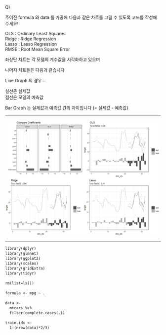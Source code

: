 Q)  

주어진 formula 와 data 를 가공해 다음과 같은 차트를 그릴 수 있도록 코드를 작성해주세요!  

OLS : Ordinary Least Squares  
Ridge : Ridge Regression  
Lasso : Lasso Regression  
RMSE : Root Mean Square Error  

좌상단 차트는 각 모델의 계수값을 시각화하고 있으며  

나머지 차트들은 다음과 같습니다  

Line Graph 의 경우...  

실선은 실제값  
점선은 모델의 예측값  

Bar Graph 는 실제값과 예측값 간의 차이입니다 (= 실제값 - 예측값)  
  
---
  
![result!](shrinkage_methods_result.PNG) 

---
  
```{r}
library(dplyr)
library(glmnet)
library(ggplot2)
library(scales)
library(gridExtra)
library(tidyr)

rm(list=ls())

formula <- mpg ~ .

data <- 
  mtcars %>% 
  filter(complete.cases(.))

train.idx <- 
  1:(nrow(data)*2/3)
```
